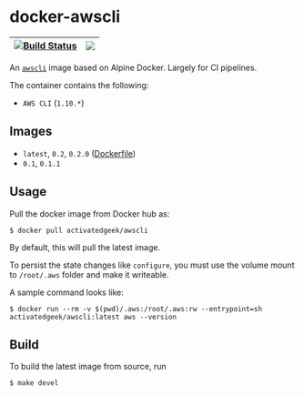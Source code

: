 # docker-awscli

| [![Build Status](https://travis-ci.org/activatedgeek/docker-awscli.svg?branch=master)](https://travis-ci.org/activatedgeek/docker-awscli) | [![](https://imagelayers.io/badge/activatedgeek/awscli:latest.svg)](https://imagelayers.io/?images=activatedgeek/awscli:latest 'Get your own badge on imagelayers.io') |
|:-:|:-:|

An [`awscli`](https://aws.amazon.com/cli/) image based on Alpine Docker.
Largely for CI pipelines.

The container contains the following:
* `AWS CLI` (`1.10.*`)

## Images
* `latest`, `0.2`, `0.2.0` ([Dockerfile](./Dockerfile))
* `0.1`, `0.1.1`

## Usage
Pull the docker image from Docker hub as:
```
$ docker pull activatedgeek/awscli
```
By default, this will pull the latest image.

To persist the state changes like `configure`, you must use the volume mount
to `/root/.aws` folder and make it writeable.

A sample command looks like:
```
$ docker run --rm -v $(pwd)/.aws:/root/.aws:rw --entrypoint=sh activatedgeek/awscli:latest aws --version
```

## Build
To build the latest image from source, run
```
$ make devel
```
